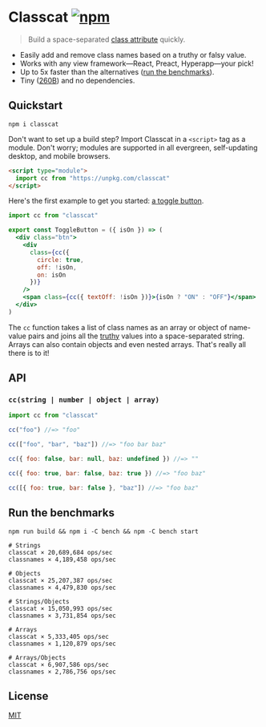 # Classcat [![npm](https://img.shields.io/npm/v/classcat.svg?label=&color=0080FF)](https://github.com/jorgebucaran/classcat/releases/latest)

> Build a space-separated [class attribute](https://developer.mozilla.org/en-US/docs/Web/HTML/Global_attributes/class) quickly.

- Easily add and remove class names based on a truthy or falsy value.
- Works with any view framework—React, Preact, Hyperapp—your pick!
- Up to 5x faster than the alternatives ([run the benchmarks](#run-the-benchmarks)).
- Tiny ([260B](http://bundlephobia.com/result?p=classcat)) and no dependencies.

## Quickstart

```console
npm i classcat
```

Don't want to set up a build step? Import Classcat in a `<script>` tag as a module. Don't worry; modules are supported in all evergreen, self-updating desktop, and mobile browsers.

```html
<script type="module">
  import cc from "https://unpkg.com/classcat"
</script>
```

Here's the first example to get you started: [a toggle button](https://codepen.io/jorgebucaran/pen/NYgLwG?editors=0010).

```jsx
import cc from "classcat"

export const ToggleButton = ({ isOn }) => (
  <div class="btn">
    <div
      class={cc({
        circle: true,
        off: !isOn,
        on: isOn
      })}
    />
    <span class={cc({ textOff: !isOn })}>{isOn ? "ON" : "OFF"}</span>
  </div>
)
```

The `cc` function takes a list of class names as an array or object of name-value pairs and joins all the [truthy](https://developer.mozilla.org/en-US/docs/Glossary/Truthy) values into a space-separated string. Arrays can also contain objects and even nested arrays. That's really all there is to it!

## API

### `cc(string | number | object | array)`

```js
import cc from "classcat"

cc("foo") //=> "foo"

cc(["foo", "bar", "baz"]) //=> "foo bar baz"

cc({ foo: false, bar: null, baz: undefined }) //=> ""

cc({ foo: true, bar: false, baz: true }) //=> "foo baz"

cc([{ foo: true, bar: false }, "baz"]) //=> "foo baz"
```

## Run the benchmarks

```console
npm run build && npm i -C bench && npm -C bench start
```

```console
# Strings
classcat × 20,689,684 ops/sec
classnames × 4,189,458 ops/sec

# Objects
classcat × 25,207,387 ops/sec
classnames × 4,479,830 ops/sec

# Strings/Objects
classcat × 15,050,993 ops/sec
classnames × 3,731,854 ops/sec

# Arrays
classcat × 5,333,405 ops/sec
classnames × 1,120,879 ops/sec

# Arrays/Objects
classcat × 6,907,586 ops/sec
classnames × 2,786,756 ops/sec
```

## License

[MIT](LICENSE.md)
